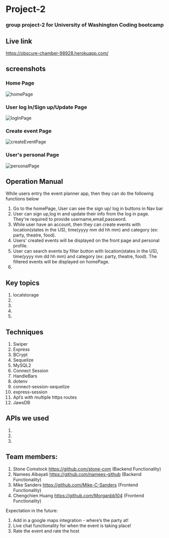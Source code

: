 # Project-2
### group project-2 for University of Washington Coding bootcamp

## Live link
https://obscure-chamber-98928.herokuapp.com/

## screenshots
### Home Page
![homePage](https://user-images.githubusercontent.com/33117688/161608949-3b8ff9fd-9f74-4761-8792-0aef981bdb1d.jpg)

### User log In/Sign up/Update Page
![logInPage](https://user-images.githubusercontent.com/33117688/161609642-823aff84-566b-4e12-86f9-350bd3982910.jpg)

### Create event Page
![createEventPage](https://user-images.githubusercontent.com/33117688/161609658-aa908543-a81a-4b92-a150-2260dfa19e0e.jpg)

### User's personal Page
![personalPage](https://user-images.githubusercontent.com/33117688/161610651-0b8981df-b11f-46d1-bee6-8b9ee40f494e.jpg)




## Operation Manual 
While users entry the event planner app, then they can do the following functions below

1. Go to the homePage, User can see the sign up/ log in buttons in Nav bar
2. User can sign up,log in and update their info from the log in page. They're required to provide username,email,password.
3. While user have an account, then they can create events with location(states in the US), time(yyyy mm dd hh mm) and category (ex: party, theatre, food).
4. Users' created events will be displayed on the front page and personal profile.
5. User can search events by filter button with location(states in the US), time(yyyy mm dd hh mm) and category (ex: party, theatre, food). The filtered events will be displayed on homePage.
6. 
 
## Key topics
1. localstorage
2. 
3. 
3. 
4. 


## Techniques
1. Swiper 
2. Express
3. BCrypt
4. Sequelize
5. MySQL2
6. Connect Session
7. HandleBars
8. dotenv
9. connect-session-sequelize
10. express-session
11. ApI’s with multiple https routes
12. JawsDB

## APIs we used
1. 
2. 
3. 

## Team members: 
1. Stone Comstock https://github.com/stone-com (Backend Functionality)
2. Namees Albayati https://github.com/namees-github (Backend Functionality)
3. Mike Sanders https://github.com/Mike-C-Sanders (Frontend Functionality)
4. Chengchien Huang https://github.com/Morganbb104 (Frontend Functionality)

Expectation in the future:
1. Add in a google maps integration - where’s the party at!
2. Live chat functionality for when the event is taking place! 
3. Rate the event and rate the host
